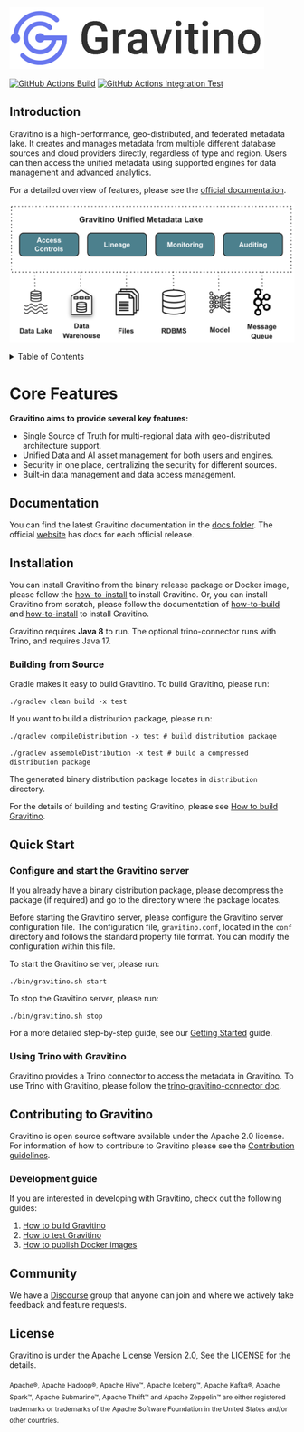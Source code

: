 <!--
  Copyright 2023 Datastrato Pvt Ltd.
  This software is licensed under the Apache License version 2.
-->

![Gravitino Logo](docs/assets/gravitino-logo.png)

[![GitHub Actions Build](https://github.com/datastrato/gravitino/actions/workflows/build.yml/badge.svg)](https://github.com/datastrato/gravitino/actions/workflows/build.yml)
[![GitHub Actions Integration Test](https://github.com/datastrato/gravitino/actions/workflows/integration-test.yml/badge.svg)](https://github.com/datastrato/gravitino/actions/workflows/integration-test.yml)

## Introduction

Gravitino is a high-performance, geo-distributed, and federated metadata lake. It creates and manages metadata 
from multiple different database sources and cloud providers directly, regardless of type and region. Users can then 
access the unified metadata using supported engines for data management and advanced analytics.

For a detailed overview of features, please see the [official documentation](https://datastrato.ai/docs).

![Gravitino Architecture](docs/assets/gravitino-architecture.png)

<details>
<summary> Table of Contents </summary>   

- [Core Features](#core-features)
- [Documentation](#documentation)
- [Installation](#installation)
- [Quick Start](#quick-start)
- [Contributing](#contributing-to-gravitino)
- [License](#license)
</details>

# Core Features
<b>Gravitino aims to provide several key features:</b>

* Single Source of Truth for multi-regional data with geo-distributed architecture support.
* Unified Data and AI asset management for both users and engines.
* Security in one place, centralizing the security for different sources.
* Built-in data management and data access management.

## Documentation

You can find the latest Gravitino documentation in the [docs folder](docs). The official [website](https://datastrato.ai/docs) has docs for each official release.

## Installation

You can install Gravitino from the binary release package or Docker image, please follow the
[how-to-install](docs/how-to-install.md) to install Gravitino. Or, you can install Gravitino from scratch, please 
follow the documentation of
[how-to-build](docs/how-to-build.md) and [how-to-install](docs/how-to-install.md) to install Gravitino.


Gravitino requires **Java 8** to run. The optional trino-connector runs with Trino, and requires Java 17.

### Building from Source 

Gradle makes it easy to build Gravitino. To build Gravitino, please run:

```shell
./gradlew clean build -x test
```

If you want to build a distribution package, please run:

```shell
./gradlew compileDistribution -x test # build distribution package
```
```shell
./gradlew assembleDistribution -x test # build a compressed distribution package
```


The generated binary distribution package locates in `distribution` directory.

For the details of building and testing Gravitino, please see [How to build Gravitino](docs/how-to-build.md).

## Quick Start

### Configure and start the Gravitino server

If you already have a binary distribution package, please decompress the package (if required)
and go to the directory where the package locates.

Before starting the Gravitino server, please configure the Gravitino server configuration file. The
configuration file, `gravitino.conf`, located in the `conf` directory and follows the standard property file format. You can modify the configuration within this file.

To start the Gravitino server, please run:

```shell
./bin/gravitino.sh start
```

To stop the Gravitino server, please run:

```shell
./bin/gravitino.sh stop
```

For a more detailed step-by-step guide, see our [Getting Started](docs/getting-started.md) guide.

### Using Trino with Gravitino

Gravitino provides a Trino connector to access the metadata in Gravitino. To use Trino with Gravitino, please follow the [trino-gravitino-connector doc](docs/trino-connector/index.md).

## Contributing to Gravitino

Gravitino is open source software available under the Apache 2.0 license. For information of how to contribute to Gravitino please see the [Contribution guidelines](CONTRIBUTING.md).

### Development guide

If you are interested in developing with Gravitino, check out the following guides:

1. [How to build Gravitino](docs/how-to-build.md)
2. [How to test Gravitino](docs/how-to-test.md)
3. [How to publish Docker images](docs/publish-docker-images.md)

## Community
We have a [Discourse](http://gravitino.discourse.group) group that anyone can join and where we actively take feedback and feature requests.

## License

Gravitino is under the Apache License Version 2.0, See the [LICENSE](LICENSE) for the details.

<sub>Apache®, Apache Hadoop&reg;, Apache Hive&trade;, Apache Iceberg&trade;, Apache Kafka&reg;, Apache Spark&trade;, Apache Submarine&trade;, Apache Thrift&trade; and Apache Zeppelin&trade; are either registered trademarks or trademarks of the Apache Software Foundation in the United States and/or other countries.</sub>
